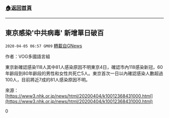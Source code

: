 ###  [:house:返回首頁](https://github.com/ourhimalayas/txt)
---

## 東京感染&#039;中共病毒&#039; 新增單日破百
`2020-04-05 06:57 GM09` [轉載自GNews](https://gnews.org/zh-hant/162666/)

作者：VOG多國語言組

東京新確認感染118人其中81人感染原因不明東京4日，確認市內118感染新冠，60年齡段到80年齡段的男性和女性共死亡5人。東京首次一日以內確認感染人數超過100人，目前將近7成的81人感染原因不明。

來源： [https://www3.nhk.or.jp/news/html/20200404/k10012368431000.html](https://www3.nhk.or.jp/news/html/20200404/k10012368431000.html)
 
0
